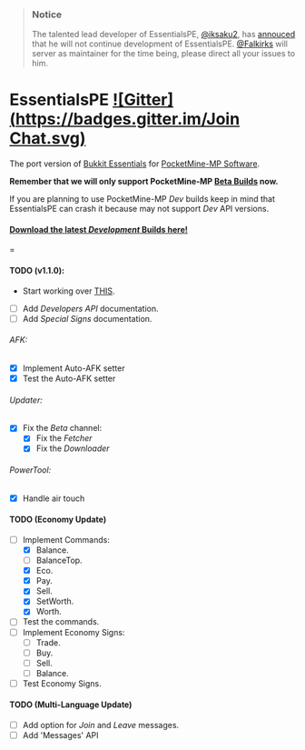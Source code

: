 > ### Notice
> The talented lead developer of EssentialsPE, [@iksaku2](https://github.com/iksaku2), has [annouced](https://twitter.com/iksaku2/status/635218810694320128) that he will not continue development of EssentialsPE. [@Falkirks](https://github.com/Falkirks) will server as maintainer for the time being, please direct all your issues to him. 

EssentialsPE [![Gitter](https://badges.gitter.im/Join Chat.svg)](https://gitter.im/LegendOfMCPE/EssentialsPE?utm_source=badge&utm_medium=badge&utm_campaign=pr-badge&utm_content=badge)
================

The port version of [Bukkit Essentials](http://dev.bukkit.org/bukkit-plugins/essentials/) for [PocketMine-MP Software](http://www.pocketmine.net/).

**Remember that we will only support PocketMine-MP [Beta Builds](https://github.com/PocketMine/PocketMine-MP/releases) now.**

If you are planning to use PocketMine-MP _Dev_ builds keep in mind that EssentialsPE can crash it because may not support _Dev_ API versions.

#### [Download the latest _Development_ Builds here!](http://pemapmodder.zapto.org/data/builds/#top-LegendOfMCPE/EssentialsPE)

=

#### TODO (v1.1.0):
* Start working over [THIS](https://gist.github.com/shoghicp/88acec9d15564ccc8e75).
- [ ] Add _Developers API_ documentation.
- [ ] Add _Special Signs_ documentation.

###### AFK:
  - [x] Implement Auto-AFK setter
  - [x] Test the Auto-AFK setter

###### Updater:
  - [x] Fix the *Beta* channel:
     - [x] Fix the _Fetcher_
     - [x] Fix the _Downloader_

###### PowerTool:
  - [x] Handle air touch

#### TODO (Economy Update)
  - [ ] Implement Commands:
     - [x] Balance.
     - [ ] BalanceTop.
     - [x] Eco.
     - [x] Pay.
     - [x] Sell.
     - [x] SetWorth.
     - [x] Worth.
  - [ ] Test the commands.
  - [ ] Implement Economy Signs:
     - [ ] Trade.
     - [ ] Buy.
     - [ ] Sell.
     - [ ] Balance.
  - [ ] Test Economy Signs.

#### TODO (Multi-Language Update)
- [ ] Add option for _Join_ and _Leave_ messages.
- [ ] Add 'Messages' API
